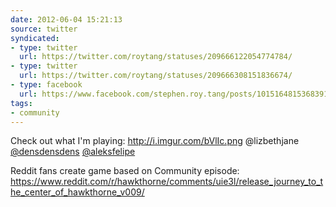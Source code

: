 ```yaml
---
date: 2012-06-04 15:21:13
source: twitter
syndicated:
- type: twitter
  url: https://twitter.com/roytang/statuses/209666122054774784/
- type: twitter
  url: https://twitter.com/roytang/statuses/209666308151836674/
- type: facebook
  url: https://www.facebook.com/stephen.roy.tang/posts/10151648153683912
tags:
- community
---
```


Check out what I'm playing: http://i.imgur.com/bVlIc.png @lizbethjane  [@densdensdens](https://twitter.com/densdensdens/) [@aleksfelipe](https://twitter.com/aleksfelipe/)

Reddit fans create game based on Community episode: https://www.reddit.com/r/hawkthorne/comments/uie3l/release_journey_to_the_center_of_hawkthorne_v009/